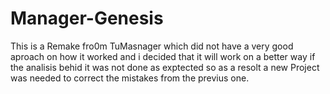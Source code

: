# Manager-Genesis
This is a Remake fro0m TuMasnager which did not have a very good aproach on how it worked and i decided that it will work on a better way if the analisis behid it was not done as exptected  so as a resolt a new Project was needed to correct the mistakes from the previus one. 
